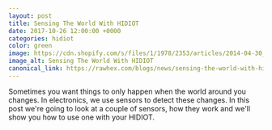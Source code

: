 ```yaml
---
layout: post
title: Sensing The World With HIDIOT
date: 2017-10-26 12:00:00 +0000
categories: hidiot
color: green
image: https://cdn.shopify.com/s/files/1/1978/2353/articles/2014-04-30_at_16-44-15_1024x1024.jpg?v=1508933536
image_alt: Sensing The World With HIDIOT
canonical_link: https://rawhex.com/blogs/news/sensing-the-world-with-hidiot
---
```


Sometimes you want things to only happen when the world around you changes. In electronics, we use sensors to detect these changes. In this post we're going to look at a couple of sensors, how they work and we'll show you how to use one with your HIDIOT.
